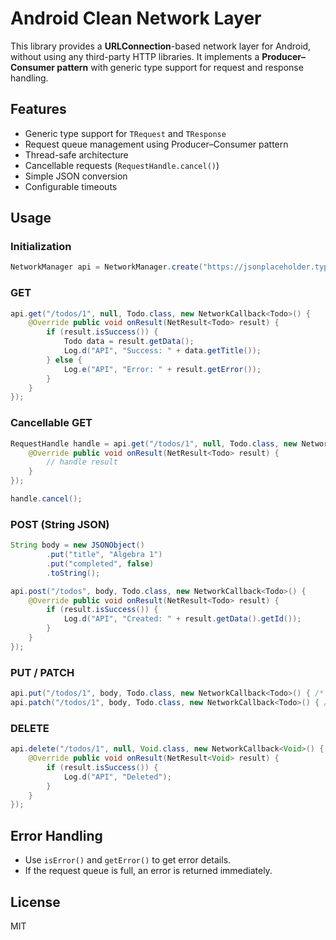 # Android Clean Network Layer

This library provides a **URLConnection**-based network layer for Android, without using any third-party HTTP libraries. It implements a **Producer–Consumer pattern** with generic type support for request and response handling.

## Features

* Generic type support for `TRequest` and `TResponse`
* Request queue management using Producer–Consumer pattern
* Thread-safe architecture
* Cancellable requests (`RequestHandle.cancel()`)
* Simple JSON conversion
* Configurable timeouts

## Usage

### Initialization

```java
NetworkManager api = NetworkManager.create("https://jsonplaceholder.typicode.com");
```

### GET

```java
api.get("/todos/1", null, Todo.class, new NetworkCallback<Todo>() {
    @Override public void onResult(NetResult<Todo> result) {
        if (result.isSuccess()) {
            Todo data = result.getData();
            Log.d("API", "Success: " + data.getTitle());
        } else {
            Log.e("API", "Error: " + result.getError());
        }
    }
});
```

### Cancellable GET

```java
RequestHandle handle = api.get("/todos/1", null, Todo.class, new NetworkCallback<Todo>() {
    @Override public void onResult(NetResult<Todo> result) {
        // handle result
    }
});

handle.cancel();
```

### POST (String JSON)

```java
String body = new JSONObject()
        .put("title", "Algebra 1")
        .put("completed", false)
        .toString();

api.post("/todos", body, Todo.class, new NetworkCallback<Todo>() {
    @Override public void onResult(NetResult<Todo> result) {
        if (result.isSuccess()) {
            Log.d("API", "Created: " + result.getData().getId());
        }
    }
});
```

### PUT / PATCH

```java
api.put("/todos/1", body, Todo.class, new NetworkCallback<Todo>() { /* ... */ });
api.patch("/todos/1", body, Todo.class, new NetworkCallback<Todo>() { /* ... */ });
```

### DELETE

```java
api.delete("/todos/1", null, Void.class, new NetworkCallback<Void>() {
    @Override public void onResult(NetResult<Void> result) {
        if (result.isSuccess()) {
            Log.d("API", "Deleted");
        }
    }
});
```

## Error Handling

* Use `isError()` and `getError()` to get error details.
* If the request queue is full, an error is returned immediately.

## License

MIT
